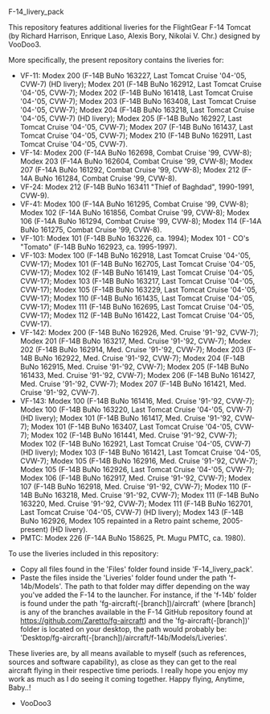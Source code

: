 F-14_livery_pack

This repository features additional liveries for the FlightGear F-14 Tomcat 
(by Richard Harrison, Enrique Laso, Alexis Bory, Nikolai V. Chr.)
designed by VooDoo3.

More specifically, the present repository contains the liveries for:
- VF-11:  Modex 200 (F-14B BuNo 163227, Last Tomcat Cruise '04-'05, CVW-7) (HD livery);
          Modex 201 (F-14B BuNo 162912, Last Tomcat Cruise '04-'05, CVW-7);
		  Modex 202 (F-14B BuNo 161418, Last Tomcat Cruise '04-'05, CVW-7);
		  Modex 203 (F-14B BuNo 163408, Last Tomcat Cruise '04-'05, CVW-7);
		  Modex 204 (F-14B BuNo 163218, Last Tomcat Cruise '04-'05, CVW-7) (HD livery);
		  Modex 205 (F-14B BuNo 162927, Last Tomcat Cruise '04-'05, CVW-7);
		  Modex 207 (F-14B BuNo 161437, Last Tomcat Cruise '04-'05, CVW-7);
		  Modex 210 (F-14B BuNo 162911, Last Tomcat Cruise '04-'05, CVW-7).
- VF-14:  Modex 200 (F-14A BuNo 162698, Combat Cruise '99, CVW-8);
          Modex 203 (F-14A BuNo 162604, Combat Cruise '99, CVW-8);
		  Modex 207 (F-14A BuNo 161292, Combat Cruise '99, CVW-8);
		  Modex 212 (F-14A BuNo 161284, Combat Cruise '99, CVW-8).
- VF-24:  Modex 212 (F-14B BuNo 163411 "Thief of Baghdad", 1990-1991, CVW-9).
- VF-41:  Modex 100 (F-14A BuNo 161295, Combat Cruise '99, CVW-8);
          Modex 102 (F-14A BuNo 161856, Combat Cruise '99, CVW-8);
		  Modex 106 (F-14A BuNo 161294, Combat Cruise '99, CVW-8);
		  Modex 114 (F-14A BuNo 161275, Combat Cruise '99, CVW-8).
- VF-101: Modex 101 (F-14B BuNo 163226, ca. 1994);
          Modex 101 - CO's "Tomato" (F-14B BuNo 162923, ca. 1995-1997).
- VF-103: Modex 100 (F-14B BuNo 162918, Last Tomcat Cruise '04-'05, CVW-17);
          Modex 101 (F-14B BuNo 162705, Last Tomcat Cruise '04-'05, CVW-17);
		  Modex 102 (F-14B BuNo 161419, Last Tomcat Cruise '04-'05, CVW-17);
		  Modex 103 (F-14B BuNo 163217, Last Tomcat Cruise '04-'05, CVW-17);
		  Modex 105 (F-14B BuNo 163229, Last Tomcat Cruise '04-'05, CVW-17);
		  Modex 110 (F-14B BuNo 161435, Last Tomcat Cruise '04-'05, CVW-17);
		  Modex 111 (F-14B BuNo 162695, Last Tomcat Cruise '04-'05, CVW-17);
		  Modex 112 (F-14B BuNo 161422, Last Tomcat Cruise '04-'05, CVW-17).
- VF-142: Modex 200 (F-14B BuNo 162926, Med. Cruise '91-'92, CVW-7);
          Modex 201 (F-14B BuNo 163217, Med. Cruise '91-'92, CVW-7);
		  Modex 202 (F-14B BuNo 162914, Med. Cruise '91-'92, CVW-7);
		  Modex 203 (F-14B BuNo 162922, Med. Cruise '91-'92, CVW-7);
		  Modex 204 (F-14B BuNo 162915, Med. Cruise '91-'92, CVW-7);
		  Modex 205 (F-14B BuNo 161433, Med. Cruise '91-'92, CVW-7);
		  Modex 206 (F-14B BuNo 161427, Med. Cruise '91-'92, CVW-7);
		  Modex 207 (F-14B BuNo 161421, Med. Cruise '91-'92, CVW-7).
- VF-143: Modex 100 (F-14B BuNo 161416, Med. Cruise '91-'92, CVW-7);
          Modex 100 (F-14B BuNo 163220, Last Tomcat Cruise '04-'05, CVW-7) (HD livery);
		  Modex 101 (F-14B BuNo 161417, Med. Cruise '91-'92, CVW-7);
          Modex 101 (F-14B BuNo 163407, Last Tomcat Cruise '04-'05, CVW-7);
		  Modex 102 (F-14B BuNo 161441, Med. Cruise '91-'92, CVW-7);
		  Modex 102 (F-14B BuNo 162921, Last Tomcat Cruise '04-'05, CVW-7) (HD livery);
		  Modex 103 (F-14B BuNo 161421, Last Tomcat Cruise '04-'05, CVW-7);
		  Modex 105 (F-14B BuNo 162916, Med. Cruise '91-'92, CVW-7);
		  Modex 105 (F-14B BuNo 162926, Last Tomcat Cruise '04-'05, CVW-7);
		  Modex 106 (F-14B BuNo 162917, Med. Cruise '91-'92, CVW-7);
		  Modex 107 (F-14B BuNo 162918, Med. Cruise '91-'92, CVW-7);
		  Modex 110 (F-14B BuNo 163218, Med. Cruise '91-'92, CVW-7);
		  Modex 111 (F-14B BuNo 163220, Med. Cruise '91-'92, CVW-7);
		  Modex 111 (F-14B BuNo 162701, Last Tomcat Cruise '04-'05, CVW-7) (HD livery);
		  Modex 143 (F-14B BuNo 162926, Modex 105 repainted in a Retro paint scheme, 2005-present) (HD livery).
- PMTC:   Modex 226 (F-14A BuNo 158625, Pt. Mugu PMTC, ca. 1980).
		  
To use the liveries included in this repository:
- Copy all files found in the 'Files' folder found inside 'F-14_livery_pack'.
- Paste the files inside the 'Liveries' folder found under the path 'f-14b/Models'.
  The path to that folder may differ depending on the way you've added the F-14 to
  the launcher. 
  For instance, if the 'f-14b' folder is found under the path
  'fg-aircraft(-[branch])/aircraft' (where [branch] is any of the branches available
  in the F-14 GitHub repository found at https://github.com/Zaretto/fg-aircraft)
  and the 'fg-aircraft(-[branch])' folder is located on your
  desktop, the path would probably be:
  'Desktop/fg-aircraft(-[branch])/aircraft/f-14b/Models/Liveries'.
		  
These liveries are, by all means available to myself (such as references, sources and software capability),
as close as they can get to the real aircraft flying in their respective time periods.
I really hope you enjoy my work as much as I do seeing it coming together. Happy flying, Anytime, Baby..!
- VooDoo3